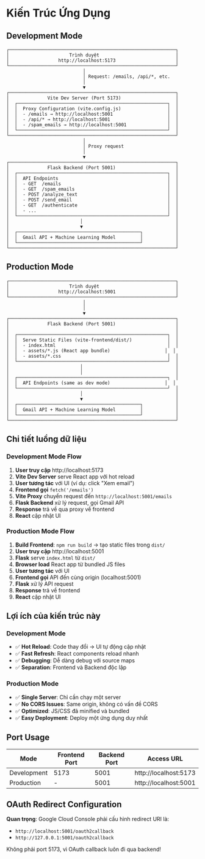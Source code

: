 # Kiến Trúc Ứng Dụng

## Development Mode

```
┌─────────────────────────────────────────────────────────────┐
│                      Trình duyệt                            │
│                  http://localhost:5173                      │
└─────────────────────────────────────────────────────────────┘
                            │
                            │ Request: /emails, /api/*, etc.
                            │
                            ▼
┌─────────────────────────────────────────────────────────────┐
│              Vite Dev Server (Port 5173)                    │
│  ┌───────────────────────────────────────────────────────┐  │
│  │  Proxy Configuration (vite.config.js)                 │  │
│  │  - /emails → http://localhost:5001                    │  │
│  │  - /api/* → http://localhost:5001                     │  │
│  │  - /spam_emails → http://localhost:5001               │  │
│  └───────────────────────────────────────────────────────┘  │
└─────────────────────────────────────────────────────────────┘
                            │
                            │ Proxy request
                            │
                            ▼
┌─────────────────────────────────────────────────────────────┐
│              Flask Backend (Port 5001)                      │
│  ┌───────────────────────────────────────────────────────┐  │
│  │  API Endpoints                                        │  │
│  │  - GET  /emails                                       │  │
│  │  - GET  /spam_emails                                  │  │
│  │  - POST /analyze_text                                 │  │
│  │  - POST /send_email                                   │  │
│  │  - GET  /authenticate                                 │  │
│  │  - ...                                                │  │
│  └───────────────────────────────────────────────────────┘  │
│                          │                                  │
│                          ▼                                  │
│  ┌─────────────────────────────────────────────┐            │
│  │  Gmail API + Machine Learning Model         │            │
│  └─────────────────────────────────────────────┘            │
└─────────────────────────────────────────────────────────────┘
```

## Production Mode

```
┌─────────────────────────────────────────────────────────────┐
│                      Trình duyệt                            │
│                  http://localhost:5001                      │
└─────────────────────────────────────────────────────────────┘
                            │
                            │
                            ▼
┌─────────────────────────────────────────────────────────────┐
│              Flask Backend (Port 5001)                      │
│                                                             │
│  ┌───────────────────────────────────────────────────────┐  │
│  │  Serve Static Files (vite-frontend/dist/)             │  │
│  │  - index.html                                         │  │
│  │  - assets/*.js (React app bundle)                    │  │
│  │  - assets/*.css                                       │  │
│  └───────────────────────────────────────────────────────┘  │
│                          │                                  │
│                          │                                  │
│  ┌───────────────────────────────────────────────────────┐  │
│  │  API Endpoints (same as dev mode)                    │  │
│  └───────────────────────────────────────────────────────┘  │
│                          │                                  │
│                          ▼                                  │
│  ┌─────────────────────────────────────────────┐            │
│  │  Gmail API + Machine Learning Model         │            │
│  └─────────────────────────────────────────────┘            │
└─────────────────────────────────────────────────────────────┘
```

## Chi tiết luồng dữ liệu

### Development Mode Flow

1. **User truy cập** http://localhost:5173
2. **Vite Dev Server** serve React app với hot reload
3. **User tương tác** với UI (ví dụ: click "Xem email")
4. **Frontend gọi** `fetch('/emails')`
5. **Vite Proxy** chuyển request đến `http://localhost:5001/emails`
6. **Flask Backend** xử lý request, gọi Gmail API
7. **Response** trả về qua proxy về frontend
8. **React** cập nhật UI

### Production Mode Flow

1. **Build Frontend**: `npm run build` → tạo static files trong `dist/`
2. **User truy cập** http://localhost:5001
3. **Flask** serve `index.html` từ `dist/`
4. **Browser load** React app từ bundled JS files
5. **User tương tác** với UI
6. **Frontend gọi** API đến cùng origin (localhost:5001)
7. **Flask** xử lý API request
8. **Response** trả về frontend
9. **React** cập nhật UI

## Lợi ích của kiến trúc này

### Development Mode
- ✅ **Hot Reload**: Code thay đổi → UI tự động cập nhật
- ✅ **Fast Refresh**: React components reload nhanh
- ✅ **Debugging**: Dễ dàng debug với source maps
- ✅ **Separation**: Frontend và Backend độc lập

### Production Mode
- ✅ **Single Server**: Chỉ cần chạy một server
- ✅ **No CORS Issues**: Same origin, không có vấn đề CORS
- ✅ **Optimized**: JS/CSS đã minified và bundled
- ✅ **Easy Deployment**: Deploy một ứng dụng duy nhất

## Port Usage

| Mode       | Frontend Port | Backend Port | Access URL           |
|------------|---------------|--------------|----------------------|
| Development| 5173          | 5001         | http://localhost:5173|
| Production | -             | 5001         | http://localhost:5001|

## OAuth Redirect Configuration

**Quan trọng**: Google Cloud Console phải cấu hình redirect URI là:
- `http://localhost:5001/oauth2callback`
- `http://127.0.0.1:5001/oauth2callback`

Không phải port 5173, vì OAuth callback luôn đi qua backend!
